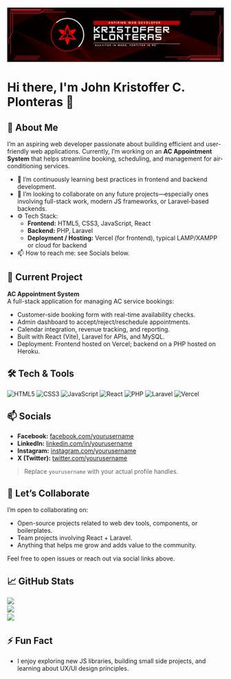 ![GitHub Banner](banner2.png)
# Hi there, I'm John Kristoffer C. Plonteras 👋

## 🔭 About Me
I’m an aspiring web developer passionate about building efficient and user-friendly web applications. Currently, I’m working on an **AC Appointment System** that helps streamline booking, scheduling, and management for air-conditioning services.

- 🌱 I’m continuously learning best practices in frontend and backend development.
- 👯 I’m looking to collaborate on any future projects—especially ones involving full-stack work, modern JS frameworks, or Laravel-based backends.
- ⚙️ Tech Stack: 
  - **Frontend:** HTML5, CSS3, JavaScript, React
  - **Backend:** PHP, Laravel
  - **Deployment / Hosting:** Vercel (for frontend), typical LAMP/XAMPP or cloud for backend
- 📫 How to reach me: see Socials below.

## 🚀 Current Project
**AC Appointment System**  
A full-stack application for managing AC service bookings:
- Customer-side booking form with real-time availability checks.
- Admin dashboard to accept/reject/reschedule appointments.
- Calendar integration, revenue tracking, and reporting.
- Built with React (Vite), Laravel for APIs, and MySQL.
- Deployment: Frontend hosted on Vercel; backend on a PHP hosted on Heroku.

## 🛠️ Tech & Tools
![HTML5](https://img.shields.io/badge/HTML5-%23E34F26?logo=html5&logoColor=white)
![CSS3](https://img.shields.io/badge/CSS3-%231572B6?logo=css3&logoColor=white)
![JavaScript](https://img.shields.io/badge/JavaScript-%23F7DF1E?logo=javascript&logoColor=black)
![React](https://img.shields.io/badge/React-%2320232a?logo=react&logoColor=%2361DAFB)
![PHP](https://img.shields.io/badge/PHP-%23777BB4?logo=php&logoColor=white)
![Laravel](https://img.shields.io/badge/Laravel-%23FF2D20?logo=laravel&logoColor=white)
![Vercel](https://img.shields.io/badge/Vercel-%23000000?logo=vercel&logoColor=white)

## 📫 Socials
- **Facebook:** [facebook.com/yourusername](https://www.facebook.com/plonteras19)
- **LinkedIn:** [linkedin.com/in/yourusername](https://www.linkedin.com/in/plonteras-john-kristoffer-c-51b7922a9/)
- **Instagram:** [instagram.com/yourusername](https://www.instagram.com/kashiro_19/)
- **X (Twitter):** [twitter.com/yourusername](https://x.com/Kris2ffer191)

> Replace `yourusername` with your actual profile handles.

## 🤝 Let’s Collaborate
I’m open to collaborating on:
- Open-source projects related to web dev tools, components, or boilerplates.
- Team projects involving React + Laravel.
- Anything that helps me grow and adds value to the community.

Feel free to open issues or reach out via social links above.


## 📈 GitHub Stats
<!-- You can include dynamic GitHub stats cards if you like -->
![](https://github-readme-stats.vercel.app/api?username=Plonteras191&theme=dark&hide_border=false&include_all_commits=false&count_private=false)<br/>
![](https://nirzak-streak-stats.vercel.app/?user=Plonteras191&theme=dark&hide_border=false)<br/>
![](https://github-readme-stats.vercel.app/api/top-langs/?username=Plonteras191&theme=dark&hide_border=false&include_all_commits=false&count_private=false&layout=compact)

## ⚡ Fun Fact
- I enjoy exploring new JS libraries, building small side projects, and learning about UX/UI design principles.



